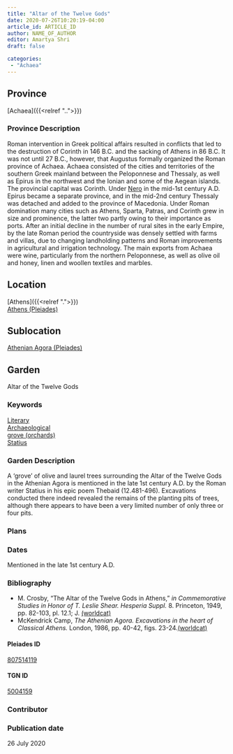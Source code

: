 ```yaml
---
title: "Altar of the Twelve Gods"
date: 2020-07-26T10:20:19-04:00
article_id: ARTICLE_ID
author: NAME_OF_AUTHOR
editor: Amartya Shri
draft: false

categories:
 - "Achaea"
---
```


## Province

[Achaea]({{<relref "..">}})

### Province Description

Roman intervention in Greek political affairs resulted in conflicts that led to the destruction of Corinth in 146 B.C. and the sacking of Athens in 86 B.C. It was not until 27 B.C., however, that Augustus formally organized the Roman province of Achaea. Achaea consisted of the cities and territories of the southern Greek mainland between the Peloponnese and Thessaly, as well as Epirus in the northwest and the Ionian and some of the Aegean islands.
The provincial capital was Corinth. Under [Nero](link) in the mid-1st century A.D. Epirus became a separate province, and in the mid-2nd century Thessaly was detached and added to the province of Macedonia. Under Roman domination many cities such as Athens, Sparta, Patras, and Corinth grew in size and prominence, the latter two partly owing to their importance as ports.  After an initial decline in the number of rural sites in the early Empire, by the late Roman period the countryside was densely settled with farms and villas, due to changing landholding patterns and Roman improvements in agricultural and irrigation technology. The main exports from Achaea were wine, particularly from the northern Peloponnese, as well as olive oil and honey, linen and woollen textiles and marbles.

## Location

[Athens]({{<relref ".">}}) \
[Athens (Pleiades)](https://pleiades.stoa.org/places/579885)

<!--### Location Description-->

<!-- LEAVE THIS BLANK FOR NOW -->

## Sublocation

[Athenian Agora (Pleiades)](https://pleiades.stoa.org/places/807514119)

<!--### Sublocation Description-->

<!-- DESCRIPTION -->

## Garden

Altar of the Twelve Gods

### Keywords

[Literary](#) \
[Archaeological](#) \
[grove (orchards)](http://vocab.getty.edu/page/aat/300008890) \
[Statius](link)

### Garden Description

A ‘grove’ of olive and laurel trees surrounding the Altar of the Twelve Gods in the Athenian Agora is mentioned in the late 1st century A.D. by the Roman writer Statius in his epic poem Thebaid (12.481-496). Excavations conducted there indeed revealed the remains of the planting pits of trees, although there appears to have been a very limited number of only three or four pits.

<!--### Maps-->

<!--
OLD WAY (DO NOT USE)
![alt_text](../../images/image_name.ext)
*CAPTION*

NEW WAY ↓↓↓↓
{{< figure src="../../images/image_name.ext" alt="ALT_TEXT" title="CAPTION" >}}
-->

### Plans

<!--
OLD WAY (DO NOT USE)
![alt_text](../../images/image_name.ext)
*CAPTION*

NEW WAY ↓↓↓↓
{{< figure src="../../images/image_name.ext" alt="ALT_TEXT" title="CAPTION" >}}
-->

<!--### Images-->

<!--
OLD WAY (DO NOT USE)
![alt_text](../../images/image_name.ext)
*CAPTION*

NEW WAY ↓↓↓↓
{{< figure src="../../images/image_name.ext" alt="ALT_TEXT" title="CAPTION" >}}
-->

### Dates

Mentioned in the late 1st century A.D.

### Bibliography

* M. Crosby, “The Altar of the Twelve Gods in Athens,” *in Commemorative Studies in Honor of T. Leslie Shear. Hesperia Suppl.* 8. Princeton, 1949, pp. 82-103, pl. 12.1; J. [(worldcat)](http://www.worldcat.org/oclc/5548530582)
* McKendrick Camp, *The Athenian Agora. Excavations in the heart of Classical Athens.* London, 1986, pp. 40-42, figs. 23-24.[(worldcat)](http://www.worldcat.org/oclc/1153939923)

<!--#### Periodo ID-->

<!-- [PERIODO_ID](https://pleiades.stoa.org/places/PLEIADES_ID) -->

#### Pleiades ID

[807514119](https://pleiades.stoa.org/places/807514119)

#### TGN ID

[5004159](http://vocab.getty.edu/page/tgn/5004159)

### Contributor

<!-- [AUTHOR_NAME](AUTHOR_LINK) (ORCID: [ORCID_ID](https://orcid.org/ORCID_ID)) -->

### Publication date

26 July 2020

<!--### Related articles-->

<!-- Links to other related articles. Leave blank for now -->
